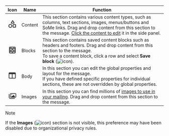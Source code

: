 <!-- markdownlint-disable-file MD041 -->
| Icon | Name | Function |
|:-:|---|---|
| ![icon][img1] | Content | This section contains various content types, such as columns, text sections, images, menus/buttons and SoMe links. Drag and drop content from this section to the message. [Click the content to edit][1] it in the side panel. |
| ![icon][img2] | Blocks | This section contains saved content blocks such as headers and footers. Drag and drop content from this section to the message.<br />To save a content block, click a row and select **Save block** (![icon][img5]). |
| ![icon][img3] | Body | In this section you can edit the global properties and layout for the message.<br />If you have defined specific properties for individual sections, these are not overridden by global properties. |
| ![icon][img4] | Images | In this section you can find millions of [images to use in your mailing][2]. Drag and drop content from this section to the message. |

> [!NOTE]
> If the **Images** (![icon][img6]) section is not visible, this preference may have been disabled due to organizational privacy rules.

<!-- Referenced links -->
[1]: ../edit-paragraph.md
[2]: ../insert-images-in-message.md

<!-- Referenced images -->
[img1]: ../../../../media//icons/marketing-and-forms/side-panel-content.png
[img2]: ../../../../media//icons/marketing-and-forms/side-panel-blocks.png
[img3]: ../../../../media//icons/marketing-and-forms/side-panel-body.png
[img4]: ../../../../media//icons/marketing-and-forms/side-panel-images.png
[img5]: ../../../../media//icons/marketing-and-forms/save-block.png
[img6]: ../../../../media//icons/marketing-and-forms/side-panel-images-small.png

